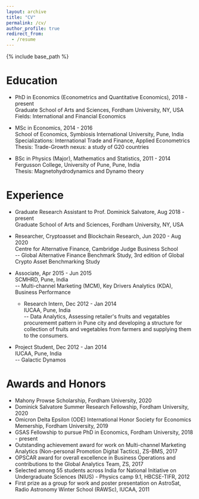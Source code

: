 ```yaml
---
layout: archive
title: "CV"
permalink: /cv/
author_profile: true
redirect_from:
  - /resume
---
```

{% include base_path %}

Education
======
* PhD in Economics (Econometrics and Quantitative Economics), 2018 - present <br>
  Graduate School of Arts and Sciences, Fordham University, NY, USA <br>
  Fields: International and Financial Economics  
  
* MSc in Economics, 2014 - 2016 <br>
  School of Economics, Symbiosis International University, Pune, India <br>
  Specializations: International Trade and Finance, Applied Econometrics <br>
  Thesis: Trade-Growth nexus: a study of G20 countries
  
* BSc in Physics (Major), Mathematics and Statistics, 2011 - 2014 <br>
  Fergusson College, University of Pune, Pune, India <br>
  Thesis: Magnetohydrodynamics and Dynamo theory

Experience
======
* Graduate Research Assistant to Prof. Dominick Salvatore, Aug 2018 - present <br>
  Graduate School of Arts and Sciences, Fordham University, NY, USA
  
* Researcher, Cryptoasset and Blockchain Research, Jun 2020 - Aug 2020 <br>
  Centre for Alternative Finance, Cambridge Judge Business School <br>
-- Global Alternative Finance Benchmark Study, 3rd edition of Global Crypto Asset Benchmarking Study

* Associate, Apr 2015 - Jun 2015 <br>
  SCMHRD, Pune, India <br>
-- Multi-channel Marketing (MCM), Key Drivers Analytics (KDA), Business Performance
 
  * Research Intern, Dec 2012 - Jan 2014 <br>
   IUCAA, Pune, India <br>
 -- Data Analytics, Assessing retailer's fruits and vegatables procurememt pattern in Pune city and developing a structure for collection of fruits and vegetables from farmers and supplying them to the consumers.
 
 * Project Student, Dec 2012 - Jan 2014 <br>
   IUCAA, Pune, India <br>
 -- Galactic Dynamos

Awards and Honors
======
* Mahony Prowse Scholarship, Fordham University, 2020 <br>
* Dominick Salvatore Summer Research Fellowship, Fordham University, 2020 <br>
* Omicron Delta Epsilon (ODE) International Honor Society for Economics Memership, Fordham University, 2019 <br>
* GSAS Fellowship to pursue PhD in Economics, Fordham University, 2018 - present <br>
* Outstanding achievement award for work on Multi-channel Marketing Analytics (Non-personal Promotion Digital Tactics), ZS-BMS, 2017 <br>
* OPSCAR award for overall excellence in Business Operations and contributions to the Global Analytics Team, ZS, 2017 <br>
* Selected among 55 students across India for National Initiative on Undergraduate Sciences (NIUS) - Physics camp 9.1, HBCSE-TIFR, 2012 <br>
* First prize as a group for work and poster presentation on AstroSat, Radio Astronomy Winter School (RAWSc), IUCAA, 2011 <br>

<!--
* Summer 2015: Research Assistant
  * Github University
  * Duties included: Tagging issues
  * Supervisor: Professor Git

* December 2011 - January 2011 : RAWSC Scholar
  * IUCAA, Pune
  * Radio Astronomy Winter School
-->

<!--
Skills
======
* Skill 1
* Skill 2
  * Sub-skill 2.1
  * Sub-skill 2.2
  * Sub-skill 2.3
* Skill 3

Publications
======
  <ul>{% for post in site.publications %}
    {% include archive-single-cv.html %}
  {% endfor %}</ul>
  
Talks
======
  <ul>{% for post in site.talks %}
    {% include archive-single-talk-cv.html %}
  {% endfor %}</ul>
  
Teaching
======
  <ul>{% for post in site.teaching %}
    {% include archive-single-cv.html %}
  {% endfor %}</ul>
  
Service and leadership
======
* Currently signed in to 43 different slack teams -->
